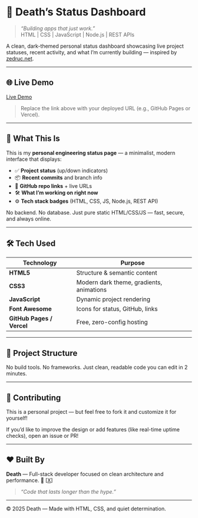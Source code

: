 # 🚫 Death’s Status Dashboard

> *“Building apps that just work.”*  
> HTML | CSS | JavaScript | Node.js | REST APIs

A clean, dark-themed personal status dashboard showcasing live project statuses, recent activity, and what I’m currently building — inspired by [zedruc.net](https://zedruc.net).

---

## 🌐 Live Demo

[Live Demo](https://deathstatus.vercel.app/)

> Replace the link above with your deployed URL (e.g., GitHub Pages or Vercel).

---

## 💼 What This Is

This is my **personal engineering status page** — a minimalist, modern interface that displays:

- ✅ **Project status** (up/down indicators)
- 📦 **Recent commits** and branch info
- 🔗 **GitHub repo links** + live URLs
- 🛠️ **What I’m working on right now**
- ⚙️ **Tech stack badges** (HTML, CSS, JS, Node.js, REST API)

No backend. No database. Just pure static HTML/CSS/JS — fast, secure, and always online.

---

## 🛠️ Tech Used

| Technology | Purpose |
|----------|---------|
| **HTML5** | Structure & semantic content |
| **CSS3** | Modern dark theme, gradients, animations |
| **JavaScript** | Dynamic project rendering |
| **Font Awesome** | Icons for status, GitHub, links |
| **GitHub Pages / Vercel** | Free, zero-config hosting |

---

## 📁 Project Structure

No build tools. No frameworks. Just clean, readable code you can edit in 2 minutes.

---

## 🤝 Contributing

This is a personal project — but feel free to fork it and customize it for yourself!

If you’d like to improve the design or add features (like real-time uptime checks), open an issue or PR!

---

## ❤️ Built By

**Death** — Full-stack developer focused on clean architecture and performance.
🔗 [[X](https://x.com/notdeath_m)]

> *“Code that lasts longer than the hype.”*

---

© 2025 Death — Made with HTML, CSS, and quiet determination.

